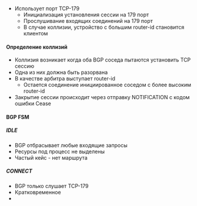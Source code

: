 
* Использует порт TCP-179
	- Инициализация установления сессии на 179 порт 
	- Прослушивание входящих соединений на 179 порт 
	- В случае коллизии, устройство с большим  router-id становится клиентом 

#### Определение коллизий 

- Коллизия возникает когда оба BGP соседа пытаются установить TCP сессию
- Одна из них должна быть разорвана
- В качестве арбитра выступает router-id 
	-  Остается соединение инициированное соседом с более высоким router-id 
- Закрытие сессии происходит через отправку NOTIFICATION c кодом ошибки Cease 

#### BGP FSM

##### IDLE 
- BGP отбрасывает любые входящие запросы 
- Ресурсы под процесс не выделены 
- Частый кейс - нет маршрута 

##### CONNECT
- BGP  только слушает TCP-179 
- Кратковременное 
- 
